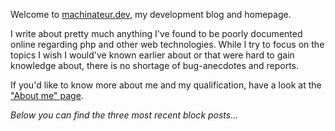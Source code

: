 Welcome to [machinateur.dev](https://machinateur.dev/), my development blog and homepage.

I write about pretty much anything I've found to be poorly documented online regarding php and other web technologies.
While I try to focus on the topics I wish I would've known earlier about or that were hard to gain knowledge about,
there is no shortage of bug-anecdotes and reports.

If you'd like to know more about me and my qualification, have a look at the ["About me" page](/about-me).

*Below you can find the three most recent block posts...*
